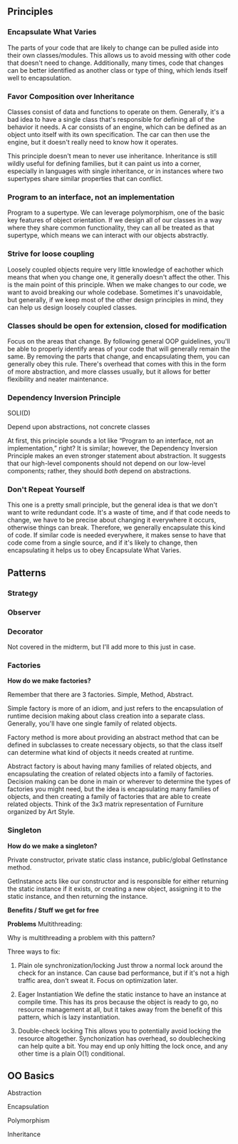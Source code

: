 ## Principles

### Encapsulate What Varies

The parts of your code that are likely to change can be pulled aside into their own classes/modules. This allows us to avoid messing with other code that doesn't need to change. Additionally, many times, code that changes can be better identified as another class or type of thing, which lends itself well to encapsulation.

### Favor Composition over Inheritance

Classes consist of data and functions to operate on them. Generally, it's a bad idea to have a single class that's responsible for defining all of the behavior it needs. A car consists of an engine, which can be defined as an object unto itself with its own specification. The car can then use the engine, but it doesn't really need to know how it operates. 

This principle doesn't mean to never use inheritance. Inheritance is still wildly useful for defining families, but it can paint us into a corner, especially in languages with single inheritance, or in instances where two supertypes share similar properties that can conflict.

### Program to an interface, not an implementation

Program to a supertype. We can leverage polymorphism, one of the basic key features of object orientation. If we design all of our classes in a way where they share common functionality, they can all be treated as that supertype, which means we can interact with our objects abstractly. 

### Strive for loose coupling 

Loosely coupled objects require very little knowledge of eachother which means that when you change one, it generally doesn't affect the other. This is the main point of this principle. When we make changes to our code, we want to avoid breaking our whole codebase. Sometimes it's unavoidable, but generally, if we keep most of the other design principles in mind, they can help us design loosely coupled classes. 

### Classes should be open for extension, closed for modification

Focus on the areas that change. By following general OOP guidelines, you'll be able to properly identify areas of your code that will generally remain the same. By removing the parts that change, and encapsulating them, you can generally obey this rule. There's overhead that comes with this in the form of more abstraction, and more classes usually, but it allows for better flexibility and neater maintenance. 

### Dependency Inversion Principle 

SOLI(D)

Depend upon abstractions, not concrete classes

At first, this principle sounds a lot like “Program to an interface, not an implementation,” right? It is similar; however, the Dependency Inversion Principle makes an even stronger statement about abstraction. It suggests that our high-level components should not depend on our low-level components; rather, they should _both_ depend on abstractions.

### Don't Repeat Yourself

This one is a pretty small principle, but the general idea is that we don't want to write redundant code. It's a waste of time, and if that code needs to change, we have to be precise about changing it everywhere it occurs, otherwise things can break. Therefore, we generally encapsulate this kind of code. If similar code is needed everywhere, it makes sense to have that code come from a single source, and if it's likely to change, then encapsulating it helps us to obey Encapsulate What Varies.

## Patterns

### Strategy

### Observer

### Decorator

Not covered in the midterm, but I'll add more to this just in case.

### Factories

**How do we make factories?**

Remember that there are 3 factories. Simple, Method, Abstract. 

Simple factory is more of an idiom, and just refers to the encapsulation of runtime decision making about class creation into a separate class. Generally, you'll have one single family of related objects.

Factory method is more about providing an abstract method that can be defined in subclasses to create necessary objects, so that the class itself can determine what kind of objects it needs created at runtime.

Abstract factory is about having many families of related objects, and encapsulating the creation of related objects into a family of factories. Decision making can be done in main or wherever to determine the types of factories you might need, but the idea is encapsulating many families of objects, and then creating a family of factories that are able to create related objects. Think of the 3x3 matrix representation of Furniture organized by Art Style.

### Singleton

**How do we make a singleton?**

Private constructor, private static class instance, public/global GetInstance method.

GetInstance acts like our constructor and is responsible for either returning the static instance if it exists, or creating a new object, assigning it to the static instance, and then returning the instance.

**Benefits / Stuff we get for free**

**Problems**
Multithreading:

Why is multithreading a problem with this pattern?

Three ways to fix:

1) Plain ole synchronization/locking
	Just throw a normal lock around the check for an instance. Can cause bad performance, but if it's not a high traffic area, don't sweat it. Focus on optimization later.

2) Eager Instantiation
	We define the static instance to have an instance at compile time. This has its pros because the object is ready to go, no resource management at all, but it takes away from the benefit of this pattern, which is lazy instantiation.

3) Double-check locking
	This allows you to potentially avoid locking the resource altogether. Synchonization has overhead, so doublechecking can help quite a bit. You may end up only hitting the lock once, and any other time is a plain O(1) conditional.

## OO Basics

Abstraction

Encapsulation

Polymorphism

Inheritance